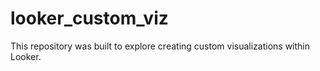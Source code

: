 # looker_custom_viz
This repository was built to explore creating custom visualizations within Looker. 